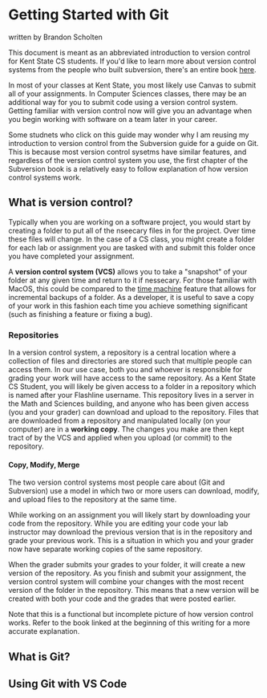 # Getting Started with Git
written by Brandon Scholten

This document is meant as an abbreviated introduction to version control for Kent State CS students. If you'd like to learn more about version control systems from the people who built subversion, there's an entire book [here](https://support.apple.com/en-us/104984).

In most of your classes at Kent State, you most likely use Canvas to submit all of your assignments. In Computer Sciences classes, there may be an additional way for you to submit code using a version control system. Getting familiar with version control now will give you an advantage when you begin working with software on a team later in your career. 

Some studnets who click on this guide may wonder why I am reusing my introduction to version control from the Subversion guide for a guide on Git. This is because most version control sysetms have similar features, and regardless of the version control system you use, the first chapter of the Subversion book is a relatively easy to follow explanation of how version control systems work. 

## What is version control?

Typically when you are working on a software project, you would start by creating a folder to put all of the nseecary files in for the project. Over time these files will change. In the case of a CS class, you might create a folder for each lab or assignment you are tasked with and submit this folder once you have completed your assignment. 

A <b>version control system (VCS)</b> allows you to take a "snapshot" of your folder at any given time and return to it if nessecary. For those familiar with MacOS, this could be compared to the [time machine](https://support.apple.com/en-us/104984) feature that allows for incremental backups of a folder. As a developer, it is useful to save a copy of your work in this fashion each time you achieve something significant (such as finishing a feature or fixing a bug). 

### Repositories

In a version control system, a repository is a central location where a collection of files and directories are stored such that multiple people can access them. In our use case, both you and whoever is responsible for grading your work will have access to the same repository. As a Kent State CS Student, you will likely be given access to a folder in a repository which is named after your Flashline username. This repository lives in a server in the Math and Sciences building, and anyone who has been given access (you and your grader) can download and upload to the repository. Files that are downloaded from a repository and manipulated locally (on your computer) are in a <b>working copy</b>. The changes you make are then kept tract of by the VCS and applied when you upload (or commit) to the repository.

#### Copy, Modify, Merge

The two version control systems most people care about (Git and Subversion) use a model in which two or more users can download, modify, and upload files to the repository at the same time. 

While working on an assignment you will likely start by downloading your code from the repository. While you are editing your code your lab instructor may download the previous version that is in the repository and grade your previous work. This is a situation in which you and your grader now have separate working copies of the same repository. 

When the grader submits your grades to your folder, it will create a new version of the repository. As you finish and submit your assignment, the version control system will combine your changes with the most recent version of the folder in the repository. This means that a new version will be created with both your code and the grades that were posted earlier. 

Note that this is a functional but incomplete picture of how version control works. Refer to the book linked at the beginning of this writing for a more accurate explanation. 

## What is Git? 

## Using Git with VS Code


